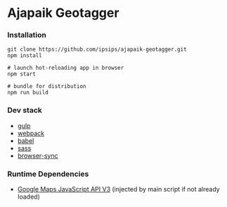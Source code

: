 Ajapaik Geotagger
====

### Installation

```
git clone https://github.com/ipsips/ajapaik-geotagger.git
npm install

# launch hot-reloading app in browser
npm start

# bundle for distribution
npm run build
```

### Dev stack

* [gulp](https://github.com/gulpjs/gulp/)
* [webpack](https://github.com/webpack/webpack)
* [babel](https://github.com/babel/babel)
* [sass](https://github.com/sass/sass)
* [browser-sync](https://github.com/Browsersync/browser-sync)

### Runtime Dependencies
* [Google Maps JavaScript API V3](https://developers.google.com/maps/documentation/javascript/) (injected by main script if not already loaded)